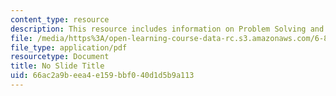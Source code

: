```yaml
---
content_type: resource
description: This resource includes information on Problem Solving and Search.
file: /media/https%3A/open-learning-course-data-rc.s3.amazonaws.com/6-825-techniques-in-artificial-intelligence-sma-5504-fall-2002/66ac2a9beea4e159bbf040d1d5b9a113_Lecture2Final.pdf
file_type: application/pdf
resourcetype: Document
title: No Slide Title
uid: 66ac2a9b-eea4-e159-bbf0-40d1d5b9a113
---
```

